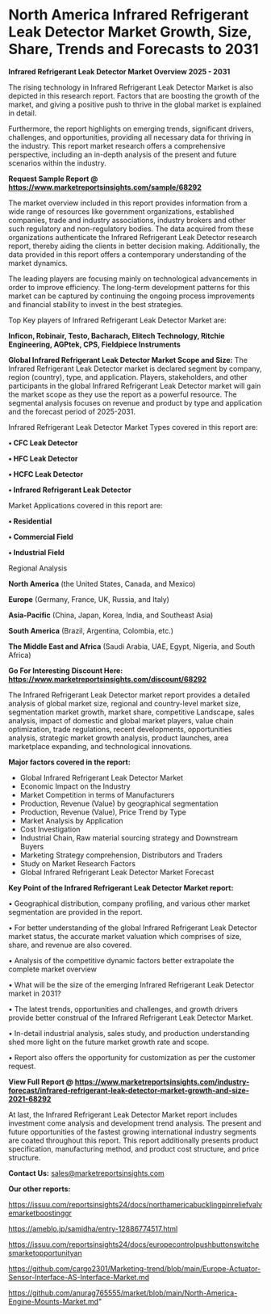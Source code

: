 # North America Infrared Refrigerant Leak Detector Market Growth, Size, Share, Trends and Forecasts to 2031

<Strong> Infrared Refrigerant Leak Detector Market Overview 2025 - 2031</strong>

The rising technology in Infrared Refrigerant Leak Detector Market is also depicted in this research report. Factors that are boosting the growth of the market, and giving a positive push to thrive in the global market is explained in detail.

Furthermore, the report highlights on emerging trends, significant drivers, challenges, and opportunities, providing all necessary data for thriving in the industry. This report market research offers a comprehensive perspective, including an in-depth analysis of the present and future scenarios within the industry.

<strong>Request Sample Report @ <a href=https://www.marketreportsinsights.com/sample/68292>https://www.marketreportsinsights.com/sample/68292</a></strong>

The market overview included in this report provides information from a wide range of resources like government organizations, established companies, trade and industry associations, industry brokers and other such regulatory and non-regulatory bodies. The data acquired from these organizations authenticate the Infrared Refrigerant Leak Detector research report, thereby aiding the clients in better decision making. Additionally, the data provided in this report offers a contemporary understanding of the market dynamics.

The leading players are focusing mainly on technological advancements in order to improve efficiency. The long-term development patterns for this market can be captured by continuing the ongoing process improvements and financial stability to invest in the best strategies.

Top Key players of Infrared Refrigerant Leak Detector Market are:

<strong>Inficon, Robinair, Testo, Bacharach, Elitech Technology, Ritchie Engineering, AGPtek, CPS, Fieldpiece Instruments</strong>

<strong><b>Global Infrared Refrigerant Leak Detector Market Scope and Size:</b></strong>
The Infrared Refrigerant Leak Detector market is declared segment by company, region (country), type, and application. Players, stakeholders, and other participants in the global Infrared Refrigerant Leak Detector market will gain the market scope as they use the report as a powerful resource. The segmental analysis focuses on revenue and product by type and application and the forecast period of 2025-2031.

Infrared Refrigerant Leak Detector Market Types covered in this report are:

<strong>• CFC Leak Detector

• HFC Leak Detector

• HCFC Leak Detector

• Infrared Refrigerant Leak Detector</strong>

Market Applications covered in this report are:

<strong>• Residential

• Commercial Field

• Industrial Field</strong> 

Regional Analysis

<strong>North America</strong> (the United States, Canada, and Mexico)

<strong>Europe</strong> (Germany, France, UK, Russia, and Italy)

<strong>Asia-Pacific</strong> (China, Japan, Korea, India, and Southeast Asia)

<strong>South America</strong> (Brazil, Argentina, Colombia, etc.)

<strong>The Middle East and Africa</strong> (Saudi Arabia, UAE, Egypt, Nigeria, and South Africa)

<strong>Go For Interesting Discount Here: <a href=https://www.marketreportsinsights.com/discount/68292>https://www.marketreportsinsights.com/discount/68292</a></strong>

The Infrared Refrigerant Leak Detector market report provides a detailed analysis of global market size, regional and country-level market size, segmentation market growth, market share, competitive Landscape, sales analysis, impact of domestic and global market players, value chain optimization, trade regulations, recent developments, opportunities analysis, strategic market growth analysis, product launches, area marketplace expanding, and technological innovations.

<strong><b>Major factors covered in the report:</b></strong>
<ul>
  <li>Global Infrared Refrigerant Leak Detector Market </li>
  <li>Economic Impact on the Industry</li>
  <li>Market Competition in terms of Manufacturers</li>
  <li>Production, Revenue (Value) by geographical segmentation</li>
  <li>Production, Revenue (Value), Price Trend by Type</li>
  <li>Market Analysis by Application</li>
  <li>Cost Investigation</li>
  <li>Industrial Chain, Raw material sourcing strategy and Downstream Buyers</li>
  <li>Marketing Strategy comprehension, Distributors and Traders</li>
  <li>Study on Market Research Factors</li>
  <li>Global Infrared Refrigerant Leak Detector Market Forecast</li>
</ul>

<strong><b>Key Point of the Infrared Refrigerant Leak Detector Market report:</b></strong>

• Geographical distribution, company profiling, and various other market segmentation are provided in the report.

• For better understanding of the global Infrared Refrigerant Leak Detector market status, the accurate market valuation which comprises of size, share, and revenue are also covered.

• Analysis of the competitive dynamic factors better extrapolate the complete market overview

• What will be the size of the emerging Infrared Refrigerant Leak Detector market in 2031?

• The latest trends, opportunities and challenges, and growth drivers provide better construal of the Infrared Refrigerant Leak Detector Market.

• In-detail industrial analysis, sales study, and production understanding shed more light on the future market growth rate and scope.

• Report also offers the opportunity for customization as per the customer request.

<strong><b>View Full Report @ <a href=https://www.marketreportsinsights.com/industry-forecast/infrared-refrigerant-leak-detector-market-growth-and-size-2021-68292>https://www.marketreportsinsights.com/industry-forecast/infrared-refrigerant-leak-detector-market-growth-and-size-2021-68292</a></b></strong>


At last, the Infrared Refrigerant Leak Detector Market report includes investment come analysis and development trend analysis. The present and future opportunities of the fastest growing international industry segments are coated throughout this report. This report additionally presents product specification, manufacturing method, and product cost structure, and price structure.

<strong>Contact Us:</strong>
sales@marketreportsinsights.com

<strong>Our other reports:</strong>

<a href=https://issuu.com/reportsinsights24/docs/northamericabucklingpinreliefvalvemarketboostinggr>https://issuu.com/reportsinsights24/docs/northamericabucklingpinreliefvalvemarketboostinggr</a>

<a href=https://ameblo.jp/samidha/entry-12886774517.html>https://ameblo.jp/samidha/entry-12886774517.html</a>

<a href=https://issuu.com/reportsinsights24/docs/europecontrolpushbuttonswitchesmarketopportunityan>https://issuu.com/reportsinsights24/docs/europecontrolpushbuttonswitchesmarketopportunityan</a>

<a href=https://github.com/cargo2301/Marketing-trend/blob/main/Europe-Actuator-Sensor-Interface-AS-Interface-Market.md>https://github.com/cargo2301/Marketing-trend/blob/main/Europe-Actuator-Sensor-Interface-AS-Interface-Market.md</a>

<a href=https://github.com/anurag765555/market/blob/main/North-America-Engine-Mounts-Market.md>https://github.com/anurag765555/market/blob/main/North-America-Engine-Mounts-Market.md</a>"
